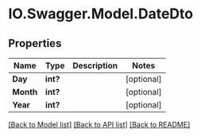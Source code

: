 # IO.Swagger.Model.DateDto
## Properties

Name | Type | Description | Notes
------------ | ------------- | ------------- | -------------
**Day** | **int?** |  | [optional] 
**Month** | **int?** |  | [optional] 
**Year** | **int?** |  | [optional] 

[[Back to Model list]](../README.md#documentation-for-models) [[Back to API list]](../README.md#documentation-for-api-endpoints) [[Back to README]](../README.md)

